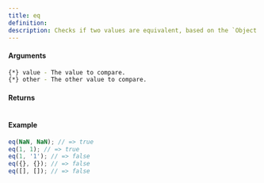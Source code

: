```yaml
---
title: eq
definition: 
description: Checks if two values are equivalent, based on the `Object.is` method.
---
```



#### Arguments


```bash
{*} value - The value to compare.
{*} other - The other value to compare.
```


#### Returns


```bash

```


#### Example


```ts
eq(NaN, NaN); // => trueeq(1, 1); // => trueeq(1, '1'); // => falseeq({}, {}); // => falseeq([], []); // => false
```